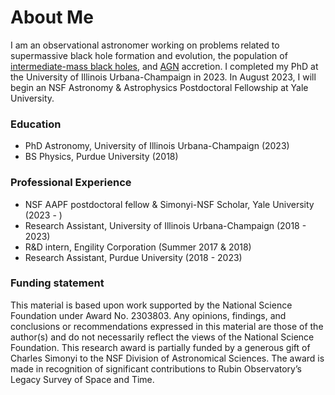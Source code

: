 # About Me
I am an observational astronomer working on problems related to supermassive black hole formation and evolution, the population of [intermediate-mass black holes](https://en.wikipedia.org/wiki/Intermediate-mass_black_hole), and [AGN](https://en.wikipedia.org/wiki/Active_galactic_nucleus) accretion. I completed my PhD at the University of Illinois Urbana-Champaign in 2023. In August 2023, I will begin an NSF Astronomy & Astrophysics Postdoctoral Fellowship at Yale University. 

### Education
- PhD Astronomy, University of Illinois Urbana-Champaign (2023)
- BS Physics, Purdue University (2018)

### Professional Experience
- NSF AAPF postdoctoral fellow & Simonyi-NSF Scholar, Yale University (2023 - )
- Research Assistant, University of Illinois Urbana-Champaign (2018 - 2023)
- R&D intern, Engility Corporation (Summer 2017 & 2018)
- Research Assistant, Purdue University (2018 - 2023)

### Funding statement
This material is based upon work supported by the National Science Foundation under Award No. 2303803. Any opinions, findings, and conclusions or recommendations expressed in this material are those of the author(s) and do not necessarily reflect the views of the National Science Foundation. This research award is partially funded by a generous gift of Charles Simonyi to the NSF Division of Astronomical Sciences.  The award is made in recognition of significant contributions to Rubin Observatory’s Legacy Survey of Space and Time.
